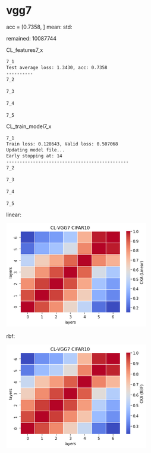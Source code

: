 # vgg7
acc = [0.7358, ] mean: std:

remained: 10087744

CL_features7_x
```
7_1
Test average loss: 1.3430, acc: 0.7358
----------
7_2

7_3

7_4

7_5

```

CL_train_model7_x
```
7_1
Train loss: 0.128643, Valid loss: 0.507068
Updating model file...
Early stopping at: 14
----------------------------------------------
7_2

7_3

7_4

7_5

```

linear:

![cl_vgg7_linear](cl_vgg7_linear.png)

rbf:

![cl_vgg7_rbf](cl_vgg7_rbf.png)
